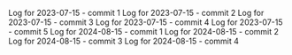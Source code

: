 Log for 2023-07-15 - commit 1
Log for 2023-07-15 - commit 2
Log for 2023-07-15 - commit 3
Log for 2023-07-15 - commit 4
Log for 2023-07-15 - commit 5
Log for 2024-08-15 - commit 1
Log for 2024-08-15 - commit 2
Log for 2024-08-15 - commit 3
Log for 2024-08-15 - commit 4
